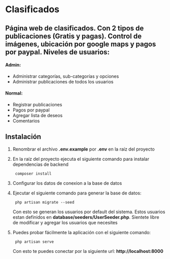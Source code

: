 Clasificados
=============================================

Página web de clasificados. Con 2 tipos de publicaciones (Gratis y pagas). Control de imágenes, ubicación por google maps y pagos por paypal.
Niveles de usuarios:
--------------------------------------------------------------------------------

#### Admin:

* Administrar categorías, sub-categorías y opciones
* Administrar publicaciones de todos los usuarios

#### Normal:
* Registrar publicaciones
* Pagos por paypal
* Agregar lista de deseos
* Comentarios

Instalación
------------------------------------------------------------------------------
1. Renombrar el archivo **.env.example** por **.env** en la raíz del proyecto

2. En la raíz del proyecto ejecuta el siguiente comando para instalar dependencias de backend

        composer install


3. Configurar los datos de conexion a la base de datos

4. Ejecutar el siguiente comando para generar la base de datos:

        php artisan migrate --seed

    Con esto se generan los usuarios por default del sistema. Estos usuarios estan definidos en **database/seeders/UserSeeder.php**. Sientete libre de modificar y agregar los usuarios que necesites

5. Puedes probar fácilmente la aplicación con el siguiente comando:

        php artisan serve

    Con esto te puedes conectar por la siguiente url: **http://localhost:8000**
